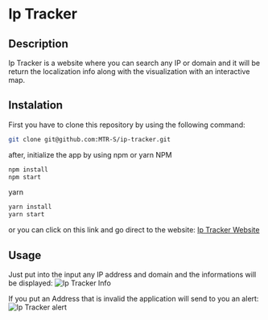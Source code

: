 # Ip Tracker

##  Description
Ip Tracker is a website where you can search any IP or domain and it will be return
the localization info along with the visualization with an interactive map.

## Instalation
First you have to clone this repository by using the following command:
~~~bash
git clone git@github.com:MTR-S/ip-tracker.git
~~~
after, initialize the app by using npm or yarn
NPM
~~~bash
npm install
npm start
~~~
yarn
~~~bash
yarn install
yarn start
~~~

or you can click on this link and go direct to the website: [Ip Tracker Website](https://ip-tracker-gamma-ashy.vercel.app/)

## Usage
Just put into the input any IP address and domain and the informations will be displayed:
![Ip Tracker Info](https://github.com/MTR-S/ip-tracker/assets/133928872/b345f7bb-2606-408a-b453-3e4b3d9ad99c)

If you put an Address that is invalid the application will send to you an alert:
![Ip Tracker alert](https://github.com/MTR-S/ip-tracker/assets/133928872/b5761bb0-3d40-43ce-b001-e406248d639f)
